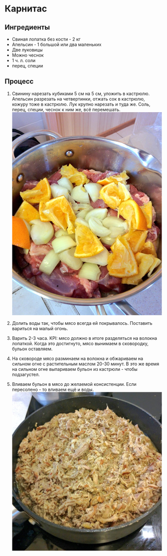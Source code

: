 # Карнитас

## Ингредиенты

- Свиная лопатка без кости - 2 кг
- Апельсин - 1 большой или два маленьких
- Две луковицы
- Можно чеснок
- 1 ч. л. соли
- перец, специи

## Процесс

1. Свинину нарезать кубиками 5 см на 5 см, уложить в кастрюлю. Апельсин разрезать на четвертинки, отжать
сок в кастрюлю, кожуру тоже в кастрюлю. Лук крупно нарезать и туда же. Соль, перец, специи, чеснок к ним же, всё перемешать.
   ![](carnitas.jpg)

2. Долить воды так, чтобы мясо всегда ей покрывалось. Поставить вариться на малый огонь.

3. Варить 2-3 часа. KPI: мясо должно в итоге разделяться на волокна лопаткой. Когда это достигнуто, мясо вынимаем в сковородку, бульон оставляем.

4. На сковороде мясо разминаем на волокна и обжариваем на сильном огне с растительным маслом 20-30 минут. В это же время на сильном огне выпариваем бульон из кастрюли - чтобы подзагустел.

5. Вливаем бульон в мясо до желаемой консистенции. Если пересолено - то вливаем ещё и воды.
   ![](carnitas_2.jpg)
